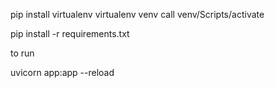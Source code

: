 pip install virtualenv 
virtualenv venv
call venv/Scripts/activate

pip install -r requirements.txt

to run

uvicorn app:app --reload

